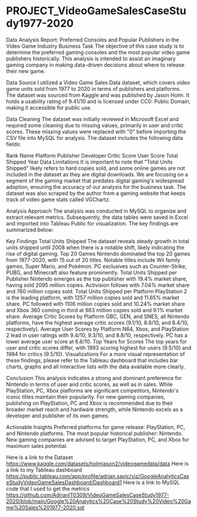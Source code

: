 # PROJECT_VideoGameSalesCaseStudy1977-2020

Data Analysis Report: Preferred Consoles and Popular Publishers in the Video Game Industry
Business Task
The objective of this case study is to determine the preferred gaming consoles and the most popular video game publishers historically. This analysis is intended to assist an imaginary gaming company in making data-driven decisions about where to release their new game.


Data Source
I utilized a Video Game Sales Data dataset, which covers video game units sold from 1977 to 2020 in terms of publishers and platforms. The dataset was sourced from Kaggle and was published by Jason Holm. It holds a usability rating of 9.41/10 and is licensed under CC0: Public Domain, making it accessible for public use.


Data Cleaning
The dataset was initially reviewed in Microsoft Excel and required some cleaning due to missing values, primarily in user and critic scores. These missing values were replaced with "0" before importing the CSV file into MySQL for analysis. The dataset includes the following data fields:


Rank
Name
Platform
Publisher
Developer
Critic Score
User Score
Total Shipped
Year
Data Limitations
It is important to note that "Total Units Shipped" likely refers to hard copies sold, and some online games are not included in the dataset as they are digital downloads. We are focusing on a segment of the gaming market that predates digital gaming's widespread adoption, ensuring the accuracy of our analysis for the business task. The dataset was also scraped by the author from a gaming website that keeps track of video game stats called VGChartz.


Analysis Approach
The analysis was conducted in MySQL to organize and extract relevant metrics. Subsequently, the data tables were saved in Excel and imported into Tableau Public for visualization. The key findings are summarized below:


Key Findings
Total Units Shipped
The dataset reveals steady growth in total units shipped until 2008 when there is a notable shift, likely indicating the rise of digital gaming.
Top 20 Games
Nintendo dominated the top 20 games from 1977-2020, with 15 out of 20 titles. Notable titles include Wii family games, Super Mario, and Pokémon. PC exclusives such as Counter-Strike, PUBG, and Minecraft also feature prominently.
Total Units Shipped per Publisher
Nintendo emerges as the top publisher with 19.4% market share, having sold 2095 million copies. Activision follows with 7.04% market share and 760 million copies sold.
Total Units Shipped per Platform
PlayStation 2 is the leading platform, with 1257 million copies sold and 11.65% market share. PC followed with 1106 million copies sold and 10.24% market share and Xbox 360 coming in third at 983 million copies sold and 9.1% market share.
Average Critic Scores by Platform
GBC, GEN, and SNES, all Nintendo platforms, have the highest average critic scores (9.1/10, 8.8/10, and 8.4/10, respectively).
Average User Scores by Platform
N64, Xbox, and PlayStation 2 lead in user ratings with 9.4/10, 9.3/10, and 8.8/10, respectively. PC has a lower average user score at 6.8/10.
Top Years for Scores
The top years for user and critic scores differ, with 1993 scoring highest for users (9.5/10) and 1984 for critics (9.5/10).
Visualizations
For a more visual representation of these findings, please refer to the Tableau dashboard that includes bar charts, graphs and all interactive lists with the data available more clearly.


Conclusion
This analysis indicates a strong and dominant preference for Nintendo in terms of user and critic scores, as well as in sales. While PlayStation, PC, Xbox platforms are significant competitors, Nintendo's iconic titles maintain their popularity. For new gaming companies, publishing on PlayStation, PC and Xbox is recommended due to their broader market reach and hardware strength, while Nintendo excels as a developer and publisher of its own games.


Actionable Insights
Preferred platforms for game release: PlayStation, PC, and Nintendo platforms.
The most popular historical publisher: Nintendo.
New gaming companies are advised to target PlayStation, PC, and Xbox for maximum sales potential.


Here is a link to the Dataset
https://www.kaggle.com/datasets/holmjason2/videogamedata/data
Here is a link to my Tableau dashboard
https://public.tableau.com/app/profile/adrian.savic/viz/GoogleAnalyticsCaseStudyVideoGameSalesDashboard/Dashboard1
Here is a link to MySQL code that I used to get the metrics
https://github.com/AdrianIT0309/VideoGameSalesCaseStudy1977-2020/blob/main/Google%20Analytics%20Case%20Study%20Video%20Game%20Sales%201977-2020.sql
